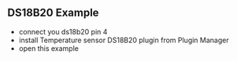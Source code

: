 ## DS18B20 Example
 - connect you ds18b20 pin 4
 - install Temperature sensor DS18B20 plugin from Plugin Manager
 - open this example